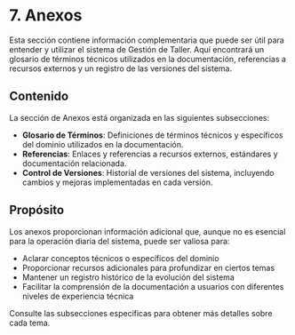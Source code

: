 ﻿# 7. Anexos

Esta sección contiene información complementaria que puede ser útil para entender y utilizar el sistema de Gestión de Taller. Aquí encontrará un glosario de términos técnicos utilizados en la documentación, referencias a recursos externos y un registro de las versiones del sistema.

## Contenido

La sección de Anexos está organizada en las siguientes subsecciones:

- **Glosario de Términos**: Definiciones de términos técnicos y específicos del dominio utilizados en la documentación.
- **Referencias**: Enlaces y referencias a recursos externos, estándares y documentación relacionada.
- **Control de Versiones**: Historial de versiones del sistema, incluyendo cambios y mejoras implementadas en cada versión.

## Propósito

Los anexos proporcionan información adicional que, aunque no es esencial para la operación diaria del sistema, puede ser valiosa para:

- Aclarar conceptos técnicos o específicos del dominio
- Proporcionar recursos adicionales para profundizar en ciertos temas
- Mantener un registro histórico de la evolución del sistema
- Facilitar la comprensión de la documentación a usuarios con diferentes niveles de experiencia técnica

Consulte las subsecciones específicas para obtener más detalles sobre cada tema.